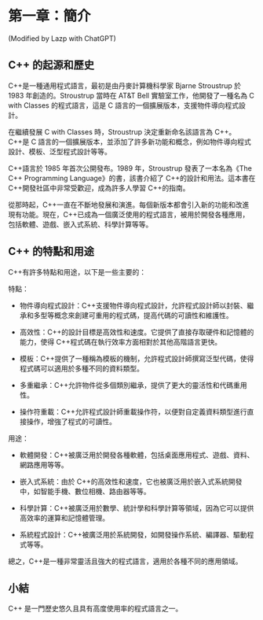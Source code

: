 # 第一章：簡介 
(Modified by Lazp with ChatGPT)

## C++ 的起源和歷史

C++是一種通用程式語言，最初是由丹麥計算機科學家 Bjarne Stroustrup 於 1983 年創造的。Stroustrup 當時在 AT&T Bell 實驗室工作，他開發了一種名為 C with Classes 的程式語言，這是 C 語言的一個擴展版本，支援物件導向程式設計。

在繼續發展 C with Classes 時，Stroustrup 決定重新命名該語言為 C++。 C++是 C 語言的一個擴展版本，並添加了許多新功能和概念，例如物件導向程式設計、模板、泛型程式設計等等。

C++語言於 1985 年首次公開發布。1989 年，Stroustrup 發表了一本名為《The C++ Programming Language》的書，該書介紹了 C++的設計和用法。這本書在 C++開發社區中非常受歡迎，成為許多人學習 C++的指南。

從那時起，C++一直在不斷地發展和演進。每個新版本都會引入新的功能和改進現有功能。現在，C++已成為一個廣泛使用的程式語言，被用於開發各種應用，包括軟體、遊戲、嵌入式系統、科學計算等等。

## C++ 的特點和用途

C++有許多特點和用途，以下是一些主要的：

特點：

- 物件導向程式設計：C++支援物件導向程式設計，允許程式設計師以封裝、繼承和多型等概念來創建可重用的程式碼，提高代碼的可讀性和維護性。

- 高效性：C++的設計目標是高效性和速度。它提供了直接存取硬件和記憶體的能力，使得 C++程式碼在執行效率方面相對於其他高階語言更快。

- 模板：C++提供了一種稱為模板的機制，允許程式設計師撰寫泛型代碼，使得程式碼可以適用於多種不同的資料類型。

- 多重繼承：C++允許物件從多個類別繼承，提供了更大的靈活性和代碼重用性。

- 操作符重載：C++允許程式設計師重載操作符，以便對自定義資料類型進行直接操作，增強了程式的可讀性。

用途：

- 軟體開發：C++被廣泛用於開發各種軟體，包括桌面應用程式、遊戲、資料、網路應用等等。

- 嵌入式系統：由於 C++的高效性和速度，它也被廣泛用於嵌入式系統開發中，如智能手機、數位相機、路由器等等。

- 科學計算：C++被廣泛用於數學、統計學和科學計算等領域，因為它可以提供高效率的運算和記憶體管理。

- 系統程式設計：C++被廣泛用於系統開發，如開發操作系統、編譯器、驅動程式等等。

總之，C++是一種非常靈活且強大的程式語言，適用於各種不同的應用領域。

## 小結

C++ 是一門歷史悠久且具有高度使用率的程式語言之一。
